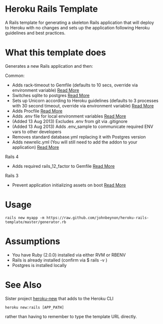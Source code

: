 Heroku Rails Template
=====================

A Rails template for generating a skeleton Rails application that will deploy to
Heroku with no changes and sets up the application following Heroku guidelines and best practices.

What this template does
=======================

Generates a new Rails application and then:

Common:

* Adds rack-timeout to Gemfile (defaults to 10 secs,  override via environment variable) [Read More](http://www.neilmiddleton.com/using-rack-timeout-with-heroku/)
* Switches sqlite to postgres [Read
  More](https://devcenter.heroku.com/articles/sqlite3)
* Sets up Unicorn according to Heroku guidelines (defaults to 3 processes with
  30 second timeout, override via environment variable)
  [Read More](https://devcenter.heroku.com/articles/rails-unicorn)
* Adds Procfile [Read More](https://devcenter.heroku.com/articles/procfile)
* Adds .env file for local environment variables [Read
  More](http://ddollar.github.io/foreman/#ENVIRONMENT)
* (Added 13 Aug 2013) Excludes .env from git via .gitignore
* (Added 13 Aug 2013) Adds .env_sample to communicate required ENV vars to other developers
* Removes standard database.yml replacing it with Postgres version
* Adds newrelic.yml (You will still need to add the addon to your application)
  [Read More](https://devcenter.heroku.com/articles/newrelic#copy-yml)
  
Rails 4

* Adds required rails_12_factor to Gemfile [Read More](https://devcenter.heroku.com/articles/rails4)

Rails 3

* Prevent application initializing assets on boot [Read
  More](https://devcenter.heroku.com/articles/rails-asset-pipeline)

Usage
=====

```
rails new myapp -m https://raw.github.com/johnbeynon/heroku-rails-template/master/generator.rb
```

Assumptions
===========

* You have Ruby (2.0.0) installed via either RVM or RBENV
* Rails is already installed (confirm via $ rails -v )
* Postgres is installed locally

See Also
========

Sister project [heroku-new](https://github.com/johnbeynon/heroku-new) that adds
to the Heroku CLI

    heroku new:rails [APP_PATH]

rather than having to remember to type the template URL directly.
